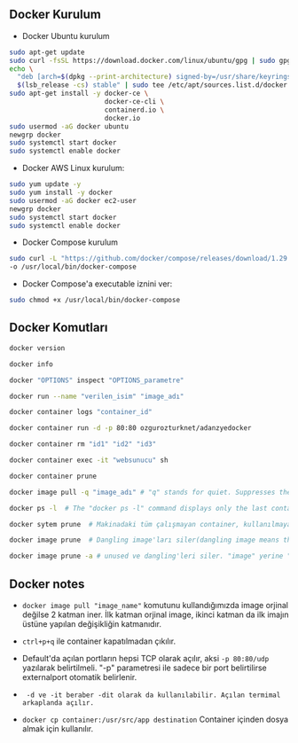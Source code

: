 ## Docker Kurulum

- Docker Ubuntu kurulum

```bash
sudo apt-get update 
sudo curl -fsSL https://download.docker.com/linux/ubuntu/gpg | sudo gpg --dearmor -o /usr/share/keyrings/docker-archive-keyring.gpg
echo \
  "deb [arch=$(dpkg --print-architecture) signed-by=/usr/share/keyrings/docker-archive-keyring.gpg] https://download.docker.com/linux/ubuntu \
  $(lsb_release -cs) stable" | sudo tee /etc/apt/sources.list.d/docker.list > /dev/null
sudo apt-get install -y docker-ce \
                        docker-ce-cli \
                        containerd.io \
                        docker.io
sudo usermod -aG docker ubuntu
newgrp docker
sudo systemctl start docker
sudo systemctl enable docker
```

- Docker AWS Linux kurulum:

```bash
sudo yum update -y
sudo yum install -y docker
sudo usermod -aG docker ec2-user
newgrp docker
sudo systemctl start docker
sudo systemctl enable docker
```
- Docker Compose kurulum

```bash
sudo curl -L "https://github.com/docker/compose/releases/download/1.29.2/docker-compose-$(uname -s)-$(uname -m)" \
-o /usr/local/bin/docker-compose
```
- Docker Compose'a executable iznini ver:

```bash
sudo chmod +x /usr/local/bin/docker-compose
```

## Docker Komutları

```bash
docker version

docker info

docker "OPTIONS" inspect "OPTIONS_parametre"

docker run --name "verilen_isim" "image_adı" 

docker container logs "container_id"

docker container run -d -p 80:80 ozgurozturknet/adanzyedocker

docker container rm "id1" "id2" "id3"

docker container exec -it "websunucu" sh

docker container prune

docker image pull -q "image_adı" # "q" stands for quiet. Suppresses the verbose output

docker ps -l  # The "docker ps -l" command displays only the last container to exit.

docker sytem prune  # Makinadaki tüm çalışmayan container, kullanılmayan network, image ve build cache'leri siler.

docker image prune  # Dangling image'ları siler(dangling image means that you've created the new build of the image, but it wasn't given a new name. So the old images you have becomes the "dangling image".)

docker image prune -a # unused ve dangling'leri siler. "image" yerine "container", "network" ve "volume" yazılabilir.

``` 

## Docker notes

- ```docker image pull "image_name"``` komutunu kullandığımızda image orjinal değilse 2 katman iner. İlk katman orjinal image, ikinci katman da ilk imajın üstüne yapılan değişikliğin katmanıdır.

- ```ctrl+p+q``` ile container kapatılmadan çıkılır.

- Default'da açılan portların hepsi TCP olarak açılır, aksi ``` -p 80:80/udp ``` yazılarak belirtilmeli. "-p" parametresi ile sadece bir port belirtilirse externalport otomatik belirlenir.

- ``` -d ve -it beraber -dit olarak da kullanılabilir. Açılan termimal arkaplanda açılır.```
- ````docker cp container:/usr/src/app destination```` Container içinden dosya almak için kullanılır.